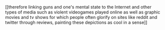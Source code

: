 [[therefore linking guns and one's mental state to the Internet and other types of media such as violent videogames played online as well as graphic movies and tv shows for which people often glorify on sites like reddit and twitter through reviews, painting these depictions as cool in a sense]]